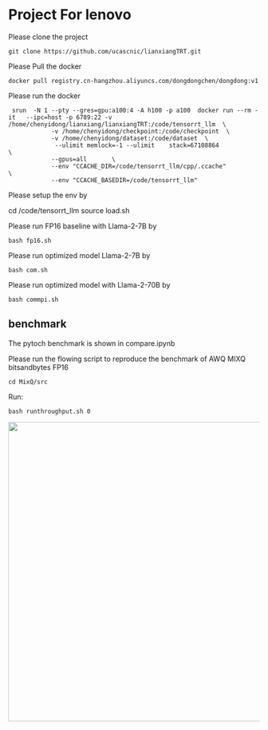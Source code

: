 # Project For lenovo

Please clone the project
```
git clone https://github.com/ucascnic/lianxiangTRT.git
```

Please Pull the docker 

```
docker pull registry.cn-hangzhou.aliyuncs.com/dongdongchen/dongdong:v1
```

Please run the docker

```
 srun  -N 1 --pty --gres=gpu:a100:4 -A h100 -p a100  docker run --rm -it   --ipc=host -p 6789:22 -v /home/chenyidong/lianxiang/lianxiangTRT:/code/tensorrt_llm  \
            -v /home/chenyidong/checkpoint:/code/checkpoint  \
            -v /home/chenyidong/dataset:/code/dataset  \
             --ulimit memlock=-1 --ulimit    stack=67108864             \
            --gpus=all       \
            --env "CCACHE_DIR=/code/tensorrt_llm/cpp/.ccache"            \
            --env "CCACHE_BASEDIR=/code/tensorrt_llm"                

```

Please setup the env  by

cd /code/tensorrt_llm
source load.sh

Please run FP16 baseline with Llama-2-7B by

```
bash fp16.sh

```


Please run optimized model  Llama-2-7B by

```
bash com.sh

```


Please run optimized model  with Llama-2-70B by

```
bash commpi.sh

```

## benchmark

The pytoch benchmark is shown in compare.ipynb

Please run the flowing script to reproduce the benchmark of AWQ MIXQ bitsandbytes FP16

``` cd MixQ/src ```


Run:

``` bash runthroughput.sh 0 ```

<img src="figure/throughput-llama70b_revised_baseline.jpg"  align = "center"  width="600" />
